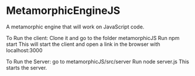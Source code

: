 # MetamorphicEngineJS
A metamorphic engine that will work on JavaScript code.

To Run the client:
Clone it and go to the folder metamorphicJS
Run npm start
This will start the client and open a link in the browser with localhost:3000

To Run the Server:
go to metamorphicJS/src/server
Run  node server.js
This starts the server.

